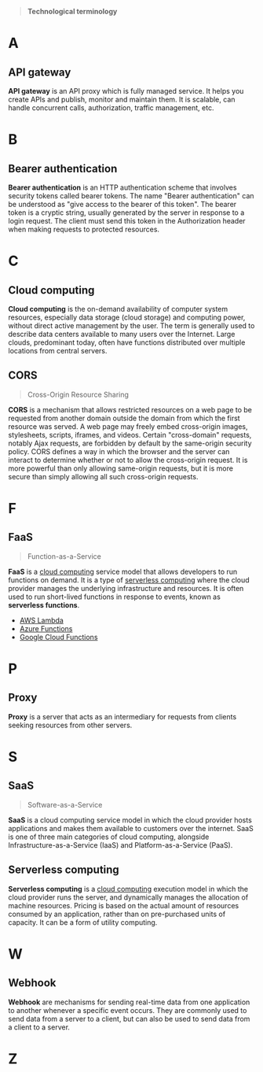 > **Technological terminology**

# A

## API gateway

**API gateway** is an API proxy which is fully managed service. It helps you create APIs and publish, monitor and maintain them. It is scalable, can handle concurrent calls, authorization, traffic management, etc.

# B

## Bearer authentication

**Bearer authentication** is an HTTP authentication scheme that involves security tokens called bearer tokens. The name "Bearer authentication" can be understood as "give access to the bearer of this token". The bearer token is a cryptic string, usually generated by the server in response to a login request. The client must send this token in the Authorization header when making requests to protected resources.

# C

## Cloud computing

**Cloud computing** is the on-demand availability of computer system resources, especially data storage (cloud storage) and computing power, without direct active management by the user. The term is generally used to describe data centers available to many users over the Internet. Large clouds, predominant today, often have functions distributed over multiple locations from central servers.

## CORS

> Cross-Origin Resource Sharing

**CORS** is a mechanism that allows restricted resources on a web page to be requested from another domain outside the domain from which the first resource was served. A web page may freely embed cross-origin images, stylesheets, scripts, iframes, and videos. Certain "cross-domain" requests, notably Ajax requests, are forbidden by default by the same-origin security policy. CORS defines a way in which the browser and the server can interact to determine whether or not to allow the cross-origin request. It is more powerful than only allowing same-origin requests, but it is more secure than simply allowing all such cross-origin requests.

# F

## FaaS

> Function-as-a-Service

**FaaS** is a [cloud computing](#cloud-computing) service model that allows developers to run functions on demand.
It is a type of [serverless computing](#serverless-computing) where the cloud provider manages the underlying infrastructure and resources. It is often used to run short-lived functions in response to events, known as **serverless functions**.

- [AWS Lambda](/doc/resources.md#aws-lambda)
- [Azure Functions](/doc/resources.md#azure-functions)
- [Google Cloud Functions](/doc/resources.md#google-cloud-functions)

# P

## Proxy

**Proxy** is a server that acts as an intermediary for requests from clients seeking resources from other servers.

# S

## SaaS

> Software-as-a-Service

**SaaS** is a cloud computing service model in which the cloud provider hosts applications and makes them available to customers over the internet. SaaS is one of three main categories of cloud computing, alongside Infrastructure-as-a-Service (IaaS) and Platform-as-a-Service (PaaS).

## Serverless computing

**Serverless computing** is a [cloud computing](#cloud-computing) execution model in which the cloud provider runs the server, and dynamically manages the allocation of machine resources. Pricing is based on the actual amount of resources consumed by an application, rather than on pre-purchased units of capacity. It can be a form of utility computing.

# W

## Webhook

**Webhook** are mechanisms for sending real-time data from one application to another whenever a specific event occurs. They are commonly used to send data from a server to a client, but can also be used to send data from a client to a server.

# Z
